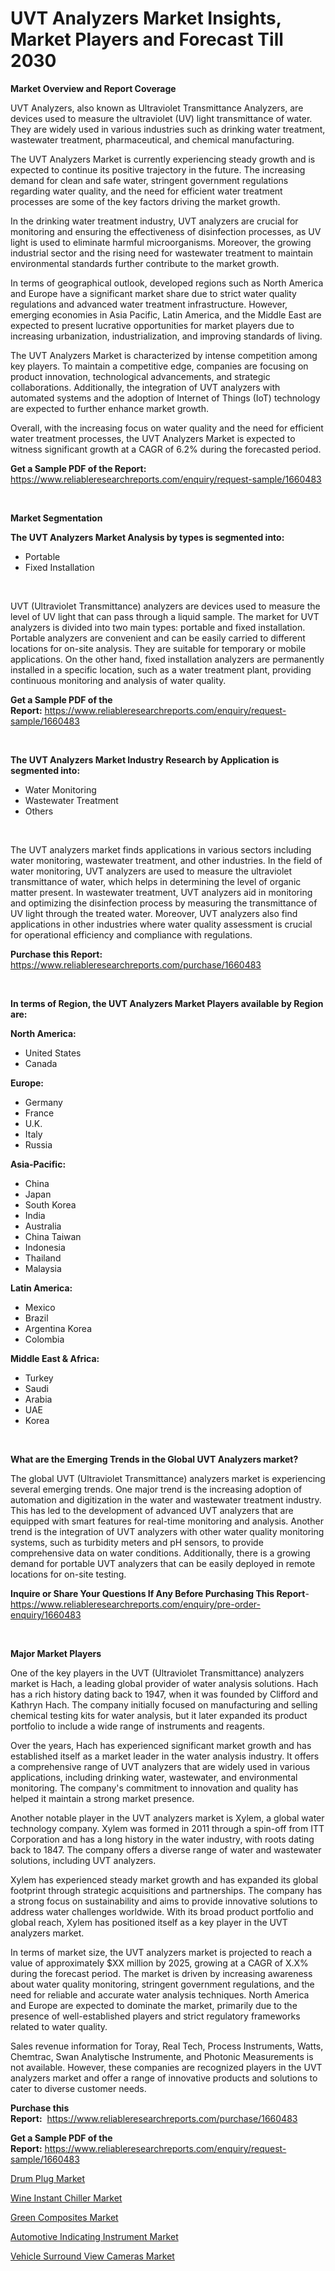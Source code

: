 <p><h1>UVT Analyzers Market Insights, Market Players and Forecast Till 2030</h1></p><p><strong>Market Overview and Report Coverage</strong></p>
<p><p>UVT Analyzers, also known as Ultraviolet Transmittance Analyzers, are devices used to measure the ultraviolet (UV) light transmittance of water. They are widely used in various industries such as drinking water treatment, wastewater treatment, pharmaceutical, and chemical manufacturing.</p><p>The UVT Analyzers Market is currently experiencing steady growth and is expected to continue its positive trajectory in the future. The increasing demand for clean and safe water, stringent government regulations regarding water quality, and the need for efficient water treatment processes are some of the key factors driving the market growth.</p><p>In the drinking water treatment industry, UVT analyzers are crucial for monitoring and ensuring the effectiveness of disinfection processes, as UV light is used to eliminate harmful microorganisms. Moreover, the growing industrial sector and the rising need for wastewater treatment to maintain environmental standards further contribute to the market growth.</p><p>In terms of geographical outlook, developed regions such as North America and Europe have a significant market share due to strict water quality regulations and advanced water treatment infrastructure. However, emerging economies in Asia Pacific, Latin America, and the Middle East are expected to present lucrative opportunities for market players due to increasing urbanization, industrialization, and improving standards of living.</p><p>The UVT Analyzers Market is characterized by intense competition among key players. To maintain a competitive edge, companies are focusing on product innovation, technological advancements, and strategic collaborations. Additionally, the integration of UVT analyzers with automated systems and the adoption of Internet of Things (IoT) technology are expected to further enhance market growth.</p><p>Overall, with the increasing focus on water quality and the need for efficient water treatment processes, the UVT Analyzers Market is expected to witness significant growth at a CAGR of 6.2% during the forecasted period.</p></p>
<p><strong>Get a Sample PDF of the Report:</strong> <a href="https://www.reliableresearchreports.com/enquiry/request-sample/1660483">https://www.reliableresearchreports.com/enquiry/request-sample/1660483</a></p>
<p>&nbsp;</p>
<p><strong>Market Segmentation</strong></p>
<p><strong>The UVT Analyzers Market Analysis by types is segmented into:</strong></p>
<p><ul><li>Portable</li><li>Fixed Installation</li></ul></p>
<p>&nbsp;</p>
<p><p>UVT (Ultraviolet Transmittance) analyzers are devices used to measure the level of UV light that can pass through a liquid sample. The market for UVT analyzers is divided into two main types: portable and fixed installation. Portable analyzers are convenient and can be easily carried to different locations for on-site analysis. They are suitable for temporary or mobile applications. On the other hand, fixed installation analyzers are permanently installed in a specific location, such as a water treatment plant, providing continuous monitoring and analysis of water quality.</p></p>
<p><strong>Get a Sample PDF of the Report:</strong>&nbsp;<a href="https://www.reliableresearchreports.com/enquiry/request-sample/1660483">https://www.reliableresearchreports.com/enquiry/request-sample/1660483</a></p>
<p>&nbsp;</p>
<p><strong>The UVT Analyzers Market Industry Research by Application is segmented into:</strong></p>
<p><ul><li>Water Monitoring</li><li>Wastewater Treatment</li><li>Others</li></ul></p>
<p>&nbsp;</p>
<p><p>The UVT analyzers market finds applications in various sectors including water monitoring, wastewater treatment, and other industries. In the field of water monitoring, UVT analyzers are used to measure the ultraviolet transmittance of water, which helps in determining the level of organic matter present. In wastewater treatment, UVT analyzers aid in monitoring and optimizing the disinfection process by measuring the transmittance of UV light through the treated water. Moreover, UVT analyzers also find applications in other industries where water quality assessment is crucial for operational efficiency and compliance with regulations.</p></p>
<p><strong>Purchase this Report:</strong>&nbsp; <a href="https://www.reliableresearchreports.com/purchase/1660483">https://www.reliableresearchreports.com/purchase/1660483</a></p>
<p>&nbsp;</p>
<p><strong>In terms of Region, the UVT Analyzers Market Players available by Region are:</strong></p>
<p>
    <p> <strong> North America: </strong>
        <ul>
            <li>United States</li>
            <li>Canada</li>
        </ul>
        </p> 
    <p> <strong> Europe: </strong>
        <ul>
            <li>Germany</li>
            <li>France</li>
            <li>U.K.</li>
            <li>Italy</li>
            <li>Russia</li>
        </ul>
        </p> 
    <p> <strong> Asia-Pacific: </strong>
        <ul>
            <li>China</li>
            <li>Japan</li>
            <li>South Korea</li>
            <li>India</li>
            <li>Australia</li>
            <li>China Taiwan</li>
            <li>Indonesia</li>
            <li>Thailand</li>
            <li>Malaysia</li>
        </ul>
        </p> 
    <p> <strong> Latin America: </strong>
        <ul>
            <li>Mexico</li>
            <li>Brazil</li>
            <li>Argentina Korea</li>
            <li>Colombia</li>
        </ul>
        </p> 
    <p> <strong> Middle East & Africa: </strong>
        <ul>
            <li>Turkey</li>
            <li>Saudi</li>
            <li>Arabia</li>
            <li>UAE</li>
            <li>Korea</li>
        </ul>
    </p>
    </p>
<p>&nbsp;</p>
<p><strong>What are the Emerging Trends in the Global UVT Analyzers market?</strong></p>
<p><p>The global UVT (Ultraviolet Transmittance) analyzers market is experiencing several emerging trends. One major trend is the increasing adoption of automation and digitization in the water and wastewater treatment industry. This has led to the development of advanced UVT analyzers that are equipped with smart features for real-time monitoring and analysis. Another trend is the integration of UVT analyzers with other water quality monitoring systems, such as turbidity meters and pH sensors, to provide comprehensive data on water conditions. Additionally, there is a growing demand for portable UVT analyzers that can be easily deployed in remote locations for on-site testing.</p></p>
<p><strong>Inquire or Share Your Questions If Any Before Purchasing This Report</strong>- <a href="https://www.reliableresearchreports.com/enquiry/pre-order-enquiry/1660483">https://www.reliableresearchreports.com/enquiry/pre-order-enquiry/1660483</a></p>
<p>&nbsp;</p>
<p><strong>Major Market Players</strong></p>
<p><p>One of the key players in the UVT (Ultraviolet Transmittance) analyzers market is Hach, a leading global provider of water analysis solutions. Hach has a rich history dating back to 1947, when it was founded by Clifford and Kathryn Hach. The company initially focused on manufacturing and selling chemical testing kits for water analysis, but it later expanded its product portfolio to include a wide range of instruments and reagents.</p><p>Over the years, Hach has experienced significant market growth and has established itself as a market leader in the water analysis industry. It offers a comprehensive range of UVT analyzers that are widely used in various applications, including drinking water, wastewater, and environmental monitoring. The company's commitment to innovation and quality has helped it maintain a strong market presence.</p><p>Another notable player in the UVT analyzers market is Xylem, a global water technology company. Xylem was formed in 2011 through a spin-off from ITT Corporation and has a long history in the water industry, with roots dating back to 1847. The company offers a diverse range of water and wastewater solutions, including UVT analyzers.</p><p>Xylem has experienced steady market growth and has expanded its global footprint through strategic acquisitions and partnerships. The company has a strong focus on sustainability and aims to provide innovative solutions to address water challenges worldwide. With its broad product portfolio and global reach, Xylem has positioned itself as a key player in the UVT analyzers market.</p><p>In terms of market size, the UVT analyzers market is projected to reach a value of approximately $XX million by 2025, growing at a CAGR of X.X% during the forecast period. The market is driven by increasing awareness about water quality monitoring, stringent government regulations, and the need for reliable and accurate water analysis techniques. North America and Europe are expected to dominate the market, primarily due to the presence of well-established players and strict regulatory frameworks related to water quality.</p><p>Sales revenue information for Toray, Real Tech, Process Instruments, Watts, Chemtrac, Swan Analytische Instrumente, and Photonic Measurements is not available. However, these companies are recognized players in the UVT analyzers market and offer a range of innovative products and solutions to cater to diverse customer needs.</p></p>
<p><strong>Purchase this Report:</strong>&nbsp;&nbsp;<a href="https://www.reliableresearchreports.com/purchase/1660483">https://www.reliableresearchreports.com/purchase/1660483</a></p>
<p></p>
<p><strong>Get a Sample PDF of the Report:</strong>&nbsp;<a href="https://www.reliableresearchreports.com/enquiry/request-sample/1660483">https://www.reliableresearchreports.com/enquiry/request-sample/1660483</a></p>
<p><p><a href="https://www.linkedin.com/pulse/drum-plug-market-insights-players-forecast-till-2030-researchology-wiwie/">Drum Plug Market</a></p><p><a href="https://www.linkedin.com/pulse/wine-instant-chiller-market-size-growth-forecast-from-2023-9hboe/">Wine Instant Chiller Market</a></p><p><a href="https://medium.com/@geoanderson1978/green-composites-nbsp-market-focuses-on-market-share-size-and-projected-forecast-till-2030-6fb1e267064d">Green Composites Market</a></p><p><a href="https://github.com/PeterParrish5/Market-Research-Report-List-1/blob/main/automotive-indicating-instrument-market.md">Automotive Indicating Instrument Market</a></p><p><a href="https://github.com/WillieWoodard/Market-Research-Report-List-1/blob/main/vehicle-surround-view-cameras-market.md">Vehicle ​Surround View Cameras Market</a></p></p>